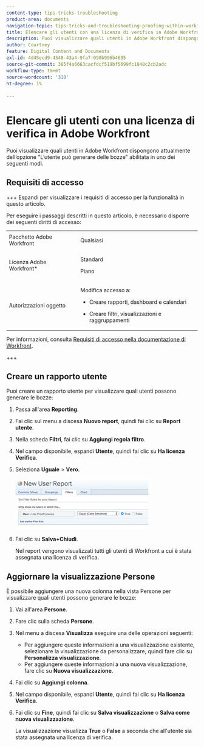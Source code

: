 ```yaml
---
content-type: tips-tricks-troubleshooting
product-area: documents
navigation-topic: tips-tricks-and-troubleshooting-proofing-within-workfront
title: Elencare gli utenti con una licenza di verifica in Adobe Workfront
description: Puoi visualizzare quali utenti in Adobe Workfront dispongono attualmente dell’opzione "L’utente può generare delle bozze" abilitata in uno dei seguenti modi.
author: Courtney
feature: Digital Content and Documents
exl-id: 4d45ecd9-4348-43a4-9fa7-090b996b4695
source-git-commit: 385f4a6663cacfdcf519bf5699fc1840c2cb2adc
workflow-type: tm+mt
source-wordcount: '310'
ht-degree: 1%

---
```


# Elencare gli utenti con una licenza di verifica in Adobe Workfront

Puoi visualizzare quali utenti in Adobe Workfront dispongono attualmente dell’opzione &quot;L’utente può generare delle bozze&quot; abilitata in uno dei seguenti modi.

## Requisiti di accesso

+++ Espandi per visualizzare i requisiti di accesso per la funzionalità in questo articolo.

Per eseguire i passaggi descritti in questo articolo, è necessario disporre dei seguenti diritti di accesso:

<table style="table-layout:auto"> 
 <col> 
 <col> 
 <tbody> 
  <tr> 
   <td role="rowheader">Pacchetto Adobe Workfront</td> 
   <td> <p>Qualsiasi</p> </td> 
  </tr> 
  <tr> 
   <td role="rowheader">Licenza Adobe Workfront*</td> 
   <td> 
   <p>Standard</p> 
   <p>Piano</p> </td> 
  </tr> 
  <tr> 
   <td role="rowheader">Autorizzazioni oggetto</td> 
   <td> <p>Modifica accesso a:</p> 
    <ul> 
     <li> <p>Creare rapporti, dashboard e calendari</p> </li> 
     <li> <p>Creare filtri, visualizzazioni e raggruppamenti</p> </li> 
    </ul> </td> 
  </tr> 
 </tbody> 
</table>

Per informazioni, consulta [Requisiti di accesso nella documentazione di Workfront](/help/quicksilver/administration-and-setup/add-users/access-levels-and-object-permissions/access-level-requirements-in-documentation.md).

+++

## Creare un rapporto utente

Puoi creare un rapporto utente per visualizzare quali utenti possono generare le bozze:

1. Passa all&#39;area **Reporting**.
1. Fai clic sul menu a discesa **Nuovo report**, quindi fai clic su **Report utente**.

1. Nella scheda **Filtri**, fai clic su **Aggiungi regola filtro**.

1. Nel campo disponibile, espandi **Utente**, quindi fai clic su **Ha licenza Verifica**.

1. Seleziona **Uguale** > **Vero**.

   ![prooflicenses.png](assets/report-prooflicenses-350x135.png)

1. Fai clic su **Salva+Chiudi**.

   Nel report vengono visualizzati tutti gli utenti di Workfront a cui è stata assegnata una licenza di verifica.

## Aggiornare la visualizzazione Persone

È possibile aggiungere una nuova colonna nella vista Persone per visualizzare quali utenti possono generare le bozze:

1. Vai all&#39;area **Persone**.
1. Fare clic sulla scheda **Persone**.
1. Nel menu a discesa **Visualizza** eseguire una delle operazioni seguenti:

   * Per aggiungere queste informazioni a una visualizzazione esistente, selezionare la visualizzazione da personalizzare, quindi fare clic su **Personalizza visualizzazione**.
   * Per aggiungere queste informazioni a una nuova visualizzazione, fare clic su **Nuova visualizzazione**.

1. Fai clic su **Aggiungi colonna**.
1. Nel campo disponibile, espandi **Utente**, quindi fai clic su **Ha licenza Verifica**.

1. Fai clic su **Fine**, quindi fai clic su **Salva visualizzazione** o **Salva come nuova visualizzazione**.

   La visualizzazione visualizza **True** o **False** a seconda che all&#39;utente sia stata assegnata una licenza di verifica.
